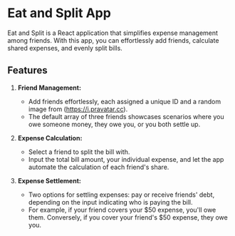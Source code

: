 # Eat and Split App

Eat and Split is a React application that simplifies expense management among friends. With this app, you can effortlessly add friends, calculate shared expenses, and evenly split bills.

## Features

1. **Friend Management:**
   - Add friends effortlessly, each assigned a unique ID and a random image from (https://i.pravatar.cc).
   - The default array of three friends showcases scenarios where you owe someone money, they owe you, or you both settle up.

2. **Expense Calculation:**
   - Select a friend to split the bill with.
   - Input the total bill amount, your individual expense, and let the app automate the calculation of each friend's share.

3. **Expense Settlement:**
   - Two options for settling expenses: pay or receive friends' debt, depending on the input indicating who is paying the bill.
   - For example, if your friend covers your $50 expense, you'll owe them. Conversely, if you cover your friend's $50 expense, they owe you.



